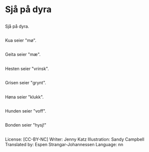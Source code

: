 # Sjå på dyra

##
Sjå på dyra.

##
Kua seier "mø".

##
Geita seier "mæ".

##
Hesten seier "vrinsk".

##
Grisen seier "grynt".

##
Høna seier "klukk".

##
Hunden seier "voff".

##
Bonden seier "hysj!"

##
License: [CC-BY-NC]
Writer: Jenny Katz
Illustration: Sandy Campbell
Translated by: Espen Strangar-Johannessen
Language: nn

